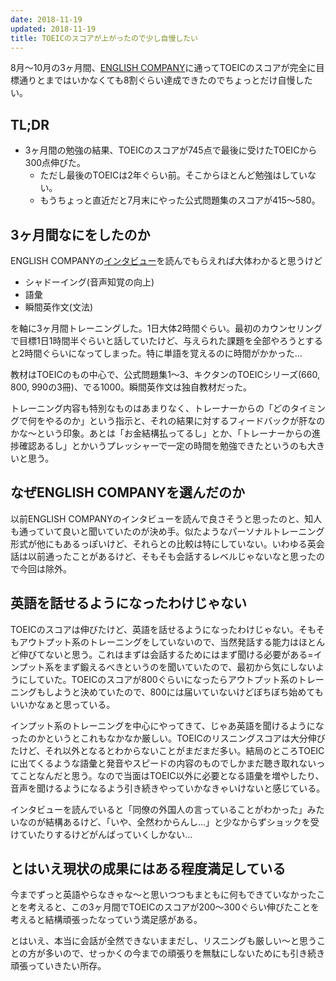 ```yaml
---
date: 2018-11-19
updated: 2018-11-19
title: TOEICのスコアが上がったので少し自慢したい
---
```


8月〜10月の3ヶ月間、[ENGLISH COMPANY](https://englishcompany.jp/)に通ってTOEICのスコアが完全に目標通りとまではいかなくても8割ぐらい達成できたのでちょっとだけ自慢したい。

## TL;DR

- 3ヶ月間の勉強の結果、TOEICのスコアが745点で最後に受けたTOEICから300点伸びた。
  - ただし最後のTOEICは2年ぐらい前。そこからほとんど勉強はしていない。 
  - もうちょっと直近だと7月末にやった公式問題集のスコアが415〜580。

## 3ヶ月間なにをしたのか

ENGLISH COMPANYの[インタビュー](https://englishcompany.jp/interviews/)を読んでもらえれば大体わかると思うけど

- シャドーイング(音声知覚の向上)
- 語彙
- 瞬間英作文(文法)

 を軸に3ヶ月間トレーニングした。1日大体2時間ぐらい。最初のカウンセリングで目標1日1時間半ぐらいと話していたけど、与えられた課題を全部やろうとすると2時間ぐらいになってしまった。特に単語を覚えるのに時間がかかった…

 教材はTOEICのもの中心で、公式問題集1〜3、キクタンのTOEICシリーズ(660, 800, 990の3冊)、でる1000。瞬間英作文は独自教材だった。

 トレーニング内容も特別なものはあまりなく、トレーナーからの「どのタイミングで何をやるのか」という指示と、それの結果に対するフィードバックが肝なのかな〜という印象。あとは「お金結構払ってるし」とか、「トレーナーからの進捗確認あるし」とかいうプレッシャーで一定の時間を勉強できたというのも大きいと思う。
## なぜENGLISH COMPANYを選んだのか

 以前ENGLISH COMPANYのインタビューを読んで良さそうと思ったのと、知人も通っていて良いと聞いていたのが決め手。似たようなパーソナルトレーニング形式が他にもあるっぽいけど、それらとの比較は特にしていない。いわゆる英会話は以前通ったことがあるけど、そもそも会話するレベルじゃないなと思ったので今回は除外。

## 英語を話せるようになったわけじゃない

 TOEICのスコアは伸びたけど、英語を話せるようになったわけじゃない。そもそもアウトプット系のトレーニングをしていないので、当然発話する能力はほとんど伸びてないと思う。これはまずは会話するためにはまず聞ける必要がある=インプット系をまず鍛えるべきというのを聞いていたので、最初から気にしないようにしていた。TOEICのスコアが800ぐらいになったらアウトプット系のトレーニングもしようと決めていたので、800には届いていないけどぼちぼち始めてもいいかなぁと思っている。

 インプット系のトレーニングを中心にやってきて、じゃあ英語を聞けるようになったのかというとこれもなかなか厳しい。TOEICのリスニングスコアは大分伸びたけど、それ以外となるとわからないことがまだまだ多い。結局のところTOEICに出てくるような語彙と発音やスピードの内容のものでしかまだ聴き取れないってことなんだと思う。なので当面はTOEIC以外に必要となる語彙を増やしたり、音声を聞けるようになるよう引き続きやっていかなきゃいけないと感じている。

 インタビューを読んでいると「同僚の外国人の言っていることがわかった」みたいなのが結構あるけど、「いや、全然わからんし…」と少なからずショックを受けていたりするけどがんばっていくしかない…

## とはいえ現状の成果にはある程度満足している

 今までずっと英語やらなきゃな〜と思いつつもまともに何もできていなかったことを考えると、この3ヶ月間でTOEICのスコアが200〜300ぐらい伸びたことを考えると結構頑張ったなっていう満足感がある。

 とはいえ、本当に会話が全然できないままだし、リスニングも厳しい〜と思うことの方が多いので、せっかくの今までの頑張りを無駄にしないためにも引き続き頑張っていきたい所存。